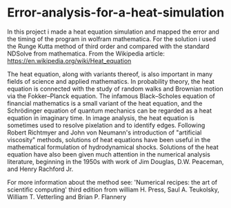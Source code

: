 # Error-analysis-for-a-heat-simulation
In this project i made a heat equation simulation and mapped the error and the timing of the program in wolfram mathematica.
For the solution i used the Runge Kutta method of third order and compared with the standard NDSolve from mathematica.
From the Wikipedia article: https://en.wikipedia.org/wiki/Heat_equation


The heat equation, along with variants thereof, is also important in many fields of science and applied mathematics. In probability theory, the heat equation is connected with the study of random walks and Brownian motion via the Fokker–Planck equation. The infamous Black–Scholes equation of financial mathematics is a small variant of the heat equation, and the Schrödinger equation of quantum mechanics can be regarded as a heat equation in imaginary time. In image analysis, the heat equation is sometimes used to resolve pixelation and to identify edges. Following Robert Richtmyer and John von Neumann's introduction of "artificial viscosity" methods, solutions of heat equations have been useful in the mathematical formulation of hydrodynamical shocks. Solutions of the heat equation have also been given much attention in the numerical analysis literature, beginning in the 1950s with work of Jim Douglas, D.W. Peaceman, and Henry Rachford Jr.

For more information about the method see: 'Numerical recipes: the art of scientific computing' third edition from william H. Press, Saul A. Teukolsky, William T. Vetterling and Brian P. Flannery









